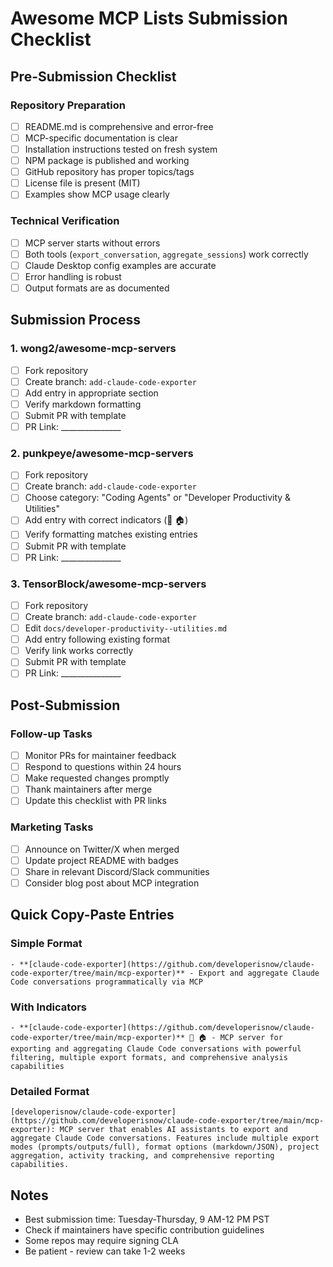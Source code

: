 # Awesome MCP Lists Submission Checklist

## Pre-Submission Checklist

### Repository Preparation
- [ ] README.md is comprehensive and error-free
- [ ] MCP-specific documentation is clear
- [ ] Installation instructions tested on fresh system
- [ ] NPM package is published and working
- [ ] GitHub repository has proper topics/tags
- [ ] License file is present (MIT)
- [ ] Examples show MCP usage clearly

### Technical Verification
- [ ] MCP server starts without errors
- [ ] Both tools (`export_conversation`, `aggregate_sessions`) work correctly
- [ ] Claude Desktop config examples are accurate
- [ ] Error handling is robust
- [ ] Output formats are as documented

## Submission Process

### 1. wong2/awesome-mcp-servers
- [ ] Fork repository
- [ ] Create branch: `add-claude-code-exporter`
- [ ] Add entry in appropriate section
- [ ] Verify markdown formatting
- [ ] Submit PR with template
- [ ] PR Link: _______________

### 2. punkpeye/awesome-mcp-servers
- [ ] Fork repository
- [ ] Create branch: `add-claude-code-exporter`
- [ ] Choose category: "Coding Agents" or "Developer Productivity & Utilities"
- [ ] Add entry with correct indicators (📇 🏠)
- [ ] Verify formatting matches existing entries
- [ ] Submit PR with template
- [ ] PR Link: _______________

### 3. TensorBlock/awesome-mcp-servers
- [ ] Fork repository
- [ ] Create branch: `add-claude-code-exporter`
- [ ] Edit `docs/developer-productivity--utilities.md`
- [ ] Add entry following existing format
- [ ] Verify link works correctly
- [ ] Submit PR with template
- [ ] PR Link: _______________

## Post-Submission

### Follow-up Tasks
- [ ] Monitor PRs for maintainer feedback
- [ ] Respond to questions within 24 hours
- [ ] Make requested changes promptly
- [ ] Thank maintainers after merge
- [ ] Update this checklist with PR links

### Marketing Tasks
- [ ] Announce on Twitter/X when merged
- [ ] Update project README with badges
- [ ] Share in relevant Discord/Slack communities
- [ ] Consider blog post about MCP integration

## Quick Copy-Paste Entries

### Simple Format
```
- **[claude-code-exporter](https://github.com/developerisnow/claude-code-exporter/tree/main/mcp-exporter)** - Export and aggregate Claude Code conversations programmatically via MCP
```

### With Indicators
```
- **[claude-code-exporter](https://github.com/developerisnow/claude-code-exporter/tree/main/mcp-exporter)** 📇 🏠 - MCP server for exporting and aggregating Claude Code conversations with powerful filtering, multiple export formats, and comprehensive analysis capabilities
```

### Detailed Format
```
[developerisnow/claude-code-exporter](https://github.com/developerisnow/claude-code-exporter/tree/main/mcp-exporter): MCP server that enables AI assistants to export and aggregate Claude Code conversations. Features include multiple export modes (prompts/outputs/full), format options (markdown/JSON), project aggregation, activity tracking, and comprehensive reporting capabilities.
```

## Notes
- Best submission time: Tuesday-Thursday, 9 AM-12 PM PST
- Check if maintainers have specific contribution guidelines
- Some repos may require signing CLA
- Be patient - review can take 1-2 weeks